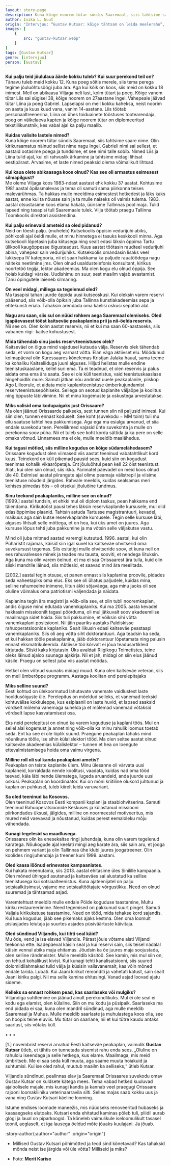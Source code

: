 ```yaml
---
layout: story-page
description: Kuna kõige noorem tütar sündis Saaremaal, siis tahtsime saare nime.
author: Ivika L. Nuut
origin: "Intervjuu: “Gustav Kutsar: kõige tähtsam on leida meelerahu”, Meie Maa, 23. detsember 2021."
images: [
    {
        src: "gustav-kutsar.webp"
    }
]
tags: [Gustav Kutsar]
genre: [intervjuu]
person: [Gustav]
---
```


<!-- # {{ $doc.title }} -->


**Kui palju teid jõululaua äärde kokku tuleb? Kui suur perekond teil on?** \
Tänavu tuleb meid kokku 12. Kuna poeg sõitis merele, siis tema perega tegime jõuluõhtusöögi juba ära. Aga kui kõik on koos, siis meid on kokku 18 inimest. Meil on abikaasa Viljaga neli last, kolm tütart ja poeg. Kõige vanem tütar Liis sai sügisel 38, kõige noorem on 27aastane Ingel. Vahepeale jäävad tütar Liina ja poeg Gabriel. Lapselapsi on meil kokku kaheksa, neist noorim on aasta ja kuus kuud vana, vanim 14-aastane. Liis töötab personaaltreenerina, Liina on ühes toiduainete tööstuses tootearendaja, poeg on väikelaeva kapten ja kõige noorem tütar on diplomeeritud tekstiilikunstnik, kes vabal ajal ka palju maalib.

**Kuidas valisite lastele nimed?** \
Kuna kõige noorem tütar sündis Saaremaal, siis tahtsime saare nime. Olin kirikuraamatus näinud sellist nime nagu Ingel. Gabrieli nimi sai sellest, et aastaid ootasime poega ja tundsime, et see nimi talle sobib. Nimed Liis ja Liina tulid ajal, kui oli rahvuslik ärkamine ja tahtsime midagi lihtsat eestipärast. Arvasime, et laste nimed peaksid olema võimalikult lihtsad.

**Kui kaua olete abikaasaga koos olnud? Kas see oli armastus esimesest silmapilgust?** \
Me oleme Viljaga koos 1983-ndast aastast ehk kokku 37 aastat. Kohtusime 1981.aastal õpilasmalevas ja tema oli samuti sama piirkonna teises malevarühmas. Ta hakkas mulle meeldima esimestest hetkedest ja läks kaks aastat, enne kui ta nõusse sain ja ta mulle naiseks oli valmis tulema. 1983. aastal otsustasime koos elama hakata, üürisime Tallinnas pool maja. Tulid lapsed ning tasapisi tuli Saaremaale tulek. Vilja töötab praegu Tallinna Toomkoolis direktori assistendina.

**Kui palju erinevaid ameteid sa oled pidanud?** \
Neid on tõesti palju. (muheleb) Kutsekoolis õppisin vedurijuhi abiks, põhikooli ajal öeldi mulle, et minu hinnetega ei tasuks keskkooli minna. Aga kutsekooli lõpetasin juba kiitusega ning sealt edasi läksin õppima Tartu ülikooli kaugõppesse õigusteadust. Kuus aastat töötasin raudteel vedurijuhi abina, vahepeal sain vedurijuhiks. Kutsekoolis omandasin lisaks veel lukksepa  IV kategooria, nii et saan hakkama ka paljude rauatöödega nagu näiteks neetimine jms. Olen olnud usaldustelefonis konsultant, kirikus noortetöö tegija, lektor akadeemias. Ma olen kogu elu olnud õppija. See hoiab kuidagi värske. Uudishimu on suur, sest maailm vajab avastamist. Tänu õpingutele laieneb silmaring.

**On veel midagi, millega sa tegelenud oled?** \
Ma tasapisi tahan juurde õppida uusi kutseoskusi. Kui oleksin varem reservi pääsenud, siis võib-olla õpiksin juba Tallinna kunstiakadeemias sepa ja ehtekunsti eriala. Tahaksin arendada oma käelisi oskusi sepatöö alal.

**Nagu aru saan, siis sul on nüüd rohkem aega Saaremaal olemiseks. Oled igapäevasest tööst kaitseväe peakaplanina prii ja nii-öelda reservis.** \
Nii see on. Olen kolm aastat reservis, nii et kui ma saan 60-aastaseks, siis vabanen riigi- kaitse kohustusest.

**Mida tähendab sinu jaoks reservteenistuses olek?** \
Kaitseväel on õigus mind vajadusel kutsuda välja. Reservis olek tähendab seda, et vorm on kogu aeg varnast võtta. Elan väga aktiivset elu. Möödunud kolmapäeval olin Kuressaares kõnelemas Kristjan Jalaka haual, sama teeme ka kohaliku Kaitseliiduga juuni alguses. Hiljuti helistas mulle endine teenistuskaaslane, kellel suri ema. Ta ei teadnud, et olen reservis ja palus aidata oma ema ära saata. See ei ole küll teenistus, vaid teenistuskaaslase hingehoidlik mure. Samuti jätkan nõu andmist uuele peakaplanile, piiskop Ago Lilleorule, et aidata meie kaplaniteenistuse ümberkujundamist reservteenistusepõhiseks. Sellega on seotud kaplanite väljaõpe ja koolitus ning õppuste läbiviimine. Nii et minu kogemuste ja oskustega arvestatakse.

**Miks valisid oma kodupaigaks just Orissaare?** \
Ma olen jäänud Orissaarde paikseks, sest tunnen siin nii paljusid inimesi. Kui siin olen, tunnen ennast koduselt. See koht (suvekodu − MM toim) tuli mu ellu saatuse tahtel hea pakkumisega. Aga ega ma esialgu arvanud, et siia endale suvekodu teen. Pereliikmed vajasid ühte suvekohta ja mulle on perekonna soov püha. Nii et tuleb see koht korda sättida ja ka pere on selle omaks võtnud. Linnamees ma ei ole, mulle meeldib maalähedus.

**Kui tagasi mõtled, siis milline kogudus on kõige südamelähedasem?** \
Orissaare kogudust olen viimased viis aastat teeninud vabatahtlikult kord kuus. Teinekord on küll pikemad pausid sees, kuid siin on kogudust teenimas kohalik vikaarõpetaja. Ent jõuluõhtul pean kell 22 öist teenistust. Alati, kui olen siin olnud, siis ikka. Parimatel päevadel on meid koos olnud üle 40. Eelmisel aastal piirangute ajal olime peamaja välistrepil ja viisime teenistuse nõudeid järgides. Rahvale meeldis, kuidas sealsamas meri kohises pimedas öös – oli otsekui jõuluöine tundmus.

**Sinu teekond peakaplaniks, milline see on olnud?** \
[1999.] aastal tundsin, et ehkki mul oli diplom taskus, pean hakkama end täiendama. Kirikutööst pausi tehes läksin reservkaplanite kursusele, mul olid edasiõppimise plaanid. Tahtsin astuda Tartusse magistrantuuri, kevadel, maikuus aga sain kutse reservkaplanite kursusele. Tegin selle kursuse läbi, alguses lihtsalt selle mõttega, et on hea, kui üks amet on juures. Aga kursuse lõpus tehti juba pakkumine ja ma võtsin selle väljakutse vastu.

Mind oli juba mitmed aastad varemgi kutsutud. 1996. aastal, kui olin Püharistit rajamas, käisid siin igal suvel ka kaitseväe ohvitserid oma suvekursust tegemas. Siis esitatigi mulle ohvitseride soov, et kuna neil on ees rahuvalvesse minek ja teades mu tausta, sooviti, et nendega liituksin. Aga kuna ma olin varem öelnud, et ma ei saa Orissaarest ära tulla, kuid olin siiski mandrile läinud, siis mõtlesid, et saavad mind ära meelitada.

[2002.] aastal tegin otsuse, et panen ennast siis kaplanina proovile, pidades seda vaheetapiks oma elus. Eks see oli üllatus paljudele, kuidas mina, selline rahumeelne inimene, liitun äkki sõjaväega, aga minu jaoks oli see oluline võimalus oma patriotismi väljendada ja näidata.

Kaplanina tegin ära magistri ja võib-olla see, et olin tubli nooremkaplan, andis õiguse mind edutada vanemkaplaniks. Kui ma 2005. aasta kevadel hakkasin missioonilt tagasi pöörduma,  oli mul jätkuvalt soov akadeemilise maailmaga sidet hoida. Siis tuli pakkumine, et võiksin sihi võtta vanemkaplani positsiooni. Nii jäin paariks aastaks Paldiskisse rahuoperatsioonide kaplaniks. Sealt liikusin edasi kaitseväe peastaapi vanemkaplaniks. Siis oli aeg võtta siht doktorantuuri. Aga teadsin ka seda, et kui hakkan tööle peakaplanina, jääb doktorantuur lõpetamata ning palusin ennast eksmatrikuleerida. Aktiivse töö kõrvalt ei jõua teadusartikleid kirjutada. Siiski kaks kirjutasin. Üks avaldati Riigikogu Toimetistes, teine oleks läinud ajaloo suunaga ajakirja. Nii et jah, midagi on siin elus jäänud käsile. Praegu on sellest juba viis aastat möödas.

Hetkel olen võtnud suunaks midagi muud. Kuna olen kaitseväe veteran, siis on meil ümberõppe programm. Aastaga koolitan end perelepitajaks

**Miks selline suund?** \
Eesti kohtud on ülekoormatud lahutavate vanemate vaidlustest laste hooldusõiguste üle. Perelepitus on mõeldud selleks, et vanemad teeksid kohtuvälise kokkuleppe, kus esiplaanil on laste huvid, et lapsed saaksid võrdselt mõlema vanemaga suhelda ja et mõlemad vanemad võtaksid võrdselt lapse kasvatamisest osa.

Eks neid perelepitusi on olnud ka varem koguduse ja kaplani töös. Mul on sellel alal kogemust ja annet ning võib-olla ka minu rahulik loomus toetab seda. Ent ka see ei ole lõplik suund. Praegune peakaplan tahaks mind nõunikuna tööle, ise sihin külalislektori tööd. Ma olen seitse aastat olnud kaitseväe akadeemias külalislektor – tunnen et hea on loengute ettevalmistamisega hoida oma vaimu virgena.

**Milline roll oli sul kanda peakaplani ametis?** \
Peakaplan on teiste kaplanite ülem. Minu ülesanne oli värvata uusi kaplaneid, korraldada nende koolitusi, vaadata, kuidas nad oma tööd teevad, käia läbi nende ülematega, lugeda aruandeid, anda juurde uusi oskusi. Peakaplan on koordinaator. Kui on mõni kriitiline olukord juhtunud ja kaplan on puhkusel, tuleb kiirelt leida varuvariant.

**Sa oled teeninud ka Kosovos.** \
Olen teeninud Kosovos Eesti kompanii kaplani ja staabiohvitserina. Samuti teeninud Rahuoperatsioonide Keskuses ja külastanud missiooni piirkondades üksusi, jälgides, milline on noormeestel motiveeritus, mis mured neid vaevavad ja nõustanud, kuidas perest eemaloleku mõju vähendada.

**Kunagi tegelesid sa maadlusega.** \
Orissaares olin ka enesekaitse ringi juhendaja, kuna olin varem tegelenud karatega. Nõukogude ajal keelati mingi aeg karate ära, siis sain aru, et jooga on pehmem variant ja olin Tallinnas ühe klubi juures joogatreener. Olin koolides ringijuhendaja ja treener kuni 1999. aastani.

**Oled kaasa löönud erinevates kampaaniates.** \
Kui hakata meenutama, siis 2013. aastal ehitasime üles Sinilille kampaania. Olen mõned ühingud asutanud ja kaitseväes sai alustatud ka sellise teenistusega kui sotsiaalteenistus. Kuna ajateenijatel on palju sotsiaalküsimusi, vajame me sotsiaaltöötajate võrgustikku. Need on olnud suuremad ja tähtsamad asjad.

Varemtehtust meeldib mulle endale Pöide koguduse taastamine, Muhu kiriku restaureerimine. Need tegemised on pakkunud suurt pinget. Samuti Valjala kirikukatuse taastamine. Need on tööd, mida tehakse kord sajandis. Kui luua kogudus, jääb see pikemaks ajaks kestma. Olen oma loomult pisiasjades leiutaja ja suurtes asjades püsiväärtuste käivitaja.

**Oled sündinud Viljandis, kui tihti seal käid?** \
Mu õde, vend ja isa elavad Viljandis. Pärast jõule võtame alati Viljandi teekonna ette. Isadepäeval käisin seal ja kui reservi sain, siis teisel nädalal käisin vennal abiks maja ehitamas. Jõudsin ka õe juures maja soojustada, olen selline rändmeister. Mulle meeldib käsitöö. See kamin, mis mul siin on, on tehtud kohalikust kivist. Kui kunagi tehti kanalisatsiooni, siis suured dolomiidilahmakad tulid välja ja küsisin vallavanemalt, kas võin mõned endale tarida. Lubati. Kui Jaani kirikut remonditi ja vahetati katust, sain sealt Jaani kiriku palgi. Nii ma selle kamina ehitasingi. Vanad asjad loovad ajatu sideme.

**Kelleks sa ennast rohkem pead, kas saarlaseks või mulgiks?** \
Viljandiga suhtlemine on jäänud ainult perekondlikuks. Mul ei ole seal ei kodu ega elamist, olen külaline. Siin on mu kodu ja püsipaik. Saarlaseks ma end pidada ei saa, kuna olen mandril sündinud, aga mulle meeldib Saaremaal ja Muhus. Mulle meeldib saarlaste ja muhulastega koos olla, see on hoopis teine eluviis. Mu tütar on saarlane, nii et kui tütre kaudu antaks saarlust, siis võtaks küll.

• • •

[1.] novembrist reservi arvatud Eesti kaitseväe peakaplan, vaimulik **Gustav Kutsar** ütleb, et tähtis on tunnetada sisemist rahu enda sees. „Oluline on rahulolu iseendaga ja selle hetkega, kus elame. Maailmaga, mis meid ümbritseb. Me ei saa seda küll muuta, aga saame muuta hoiakuid ja suhtumisi. Kui ise oled rahul, muutub maailm ka selliseks,“ ütleb Kutsar.

Viljandis sündinud, pealinnas elav ja Saaremaal Orissaares suvekodu omav Gustav Kutsar on kuldsete kätega mees. Tema vabad hetked kuuluvad ajaloolisele majale, mis kunagi kandis ja kannab veel praegugi Orissaare rajooni loomakliiniku veterinaarravila silti. Selles majas saab kokku uus ja vana ning Gustav Kutsari käeline looming.
 
Istume endises loomade maneežis, mis nüüdseks renoveeritud hubaseks ja kaasaegseks elutoaks. Kutsari enda ehitatud kaminas põleb tuli, pliidil aurab glögi ja laual on piparkoogid. Ta kõneleb vaimulikule iseloomulikult tasasel toonil, aeglaselt, et iga lausega öeldud mõte jõuaks kuulajani. Ja jõuab.




:story-author{:author="author" :origin="origin"}

<details-wrapper summary="Mis mõtted tekkisid?">

- Millised Gustav Kutsari põhimõtted ja teod sind kõnetavad? Kas tahaksid mõnda neist ise järgida või üle võtta? Milliseid ja miks?

</details-wrapper>


<details-wrapper summary="Allikad" class="text-sm" icon="icon-park-outline:document-folder">

- Foto: **Merit Karise**

</details-wrapper>